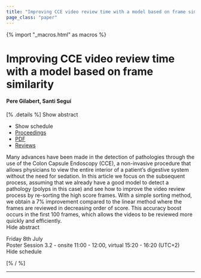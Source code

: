 ```yaml
---
title: "Improving CCE video review time with a model based on frame similarity"
page_class: "paper"
---
```


{% import "_macros.html" as macros %}

# Improving CCE video review time with a model based on frame similarity

#### Pere Gilabert, Santi Seguí

[% .details %]
<a class="toggle_visibility" data-selector=".abstract" data-level="3">Show abstract</a>
- <a class="toggle_visibility" data-selector=".schedule" data-level="3">Show schedule</a>
- <a href="">Proceedings</a>
- <a href="https://openreview.net/pdf?id=3lLvO8-a3EE">PDF</a>
- <a href="https://openreview.net/forum?id=3lLvO8-a3EE">Reviews</a>

<p>
    <span class="abstract">
        Many advances have been made in the detection of pathologies through the use of the Colon Capsule Endoscopy (CCE), a non-invasive procedure that allows physicians to view the entire interior of a patient’s digestive system without the need for sedation. In this article we focus on the subsequent process, assuming that we already have a good model to detect a pathology (polyps in this case) and see how to improve the video review process by re-sorting the high score frames. With a simple sorting method, we obtain a 7% improvement compared to the linear method where the frames are reviewed in decreasing order of score. This accuracy boost occurs in the first 100 frames, which allows the videos to be reviewed more quickly and efficiently.
        <br>
        <span class="actions"><a class="toggle_visibility" data-level="2">Hide abstract</a></span>
    </span>
</p>

<p>
    <span class="schedule">
        Friday 8th July<br>Poster Session 3.2 - onsite 11:00 - 12:00, virtual 15:20 - 16:20 (UTC+2)
        <br>
        <span class="actions"><a class="toggle_visibility" data-level="2">Hide schedule</a></span>
    </span>
</p>

[% / %]


---
<!-- { macros.presentation('', '', 720, 450) } -->
